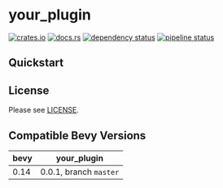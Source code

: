 your_plugin
===========

[![crates.io](https://img.shields.io/crates/v/your_plugin)](https://crates.io/crates/your_plugin)
[![docs.rs](https://docs.rs/your_plugin/badge.svg)](https://docs.rs/your_plugin)
[![dependency status](https://deps.rs/repo/gitlab/your_account/your_repo/status.svg)](https://deps.rs/repo/gitlab/kimtinh/your_repo)
[![pipeline status](https://gitlab.com/kimtinh/your_repo/badges/master/pipeline.svg)](https://gitlab.com/your_account/your_repo/-/commits/master)

Quickstart
----------


License
-------

Please see [LICENSE](./LICENSE).


Compatible Bevy Versions
------------------------

| bevy | your_plugin                  |
|------|------------------------------|
| 0.14 | 0.0.1, branch `master`       |
